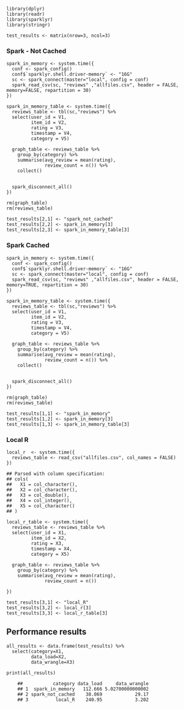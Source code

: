     library(dplyr)
    library(readr)
    library(sparklyr)
    library(stringr)

    test_results <- matrix(nrow=3, ncol=3)

### Spark - Not Cached

    spark_in_memory <- system.time({
      conf <- spark_config()
      conf$`sparklyr.shell.driver-memory` <- "16G"
      sc <- spark_connect(master="local", config = conf)
      spark_read_csv(sc, "reviews" ,"allfiles.csv", header = FALSE, memory=FALSE, repartition = 30) 
    })

    spark_in_memory_table <- system.time({
      reviews_table <- tbl(sc,"reviews") %>%
      select(user_id = V1,
             item_id = V2,
             rating = V3,
             timestamp = V4,
             category = V5) 
      
      graph_table <- reviews_table %>%
        group_by(category) %>%
        summarise(avg_review = mean(rating),
                  review_count = n()) %>%
        collect()
      

      spark_disconnect_all()
    })

    rm(graph_table)
    rm(reviews_table)

    test_results[2,1] <- "spark_not_cached"
    test_results[2,2] <- spark_in_memory[3]
    test_results[2,3] <- spark_in_memory_table[3]

### Spark Cached

    spark_in_memory <- system.time({
      conf <- spark_config()
      conf$`sparklyr.shell.driver-memory` <- "16G"
      sc <- spark_connect(master="local", config = conf)
      spark_read_csv(sc, "reviews" ,"allfiles.csv", header = FALSE, memory=TRUE, repartition = 30) 
    })

    spark_in_memory_table <- system.time({
      reviews_table <- tbl(sc,"reviews") %>%
      select(user_id = V1,
             item_id = V2,
             rating = V3,
             timestamp = V4,
             category = V5) 
      
      graph_table <- reviews_table %>%
        group_by(category) %>%
        summarise(avg_review = mean(rating),
                  review_count = n()) %>%
        collect()
      

      spark_disconnect_all()
    })

    rm(graph_table)
    rm(reviews_table)

    test_results[1,1] <- "spark_in_memory"
    test_results[1,2] <- spark_in_memory[3]
    test_results[1,3] <- spark_in_memory_table[3]

### Local R

    local_r  <- system.time({
      reviews_table <- read_csv("allfiles.csv", col_names = FALSE)
    })

    ## Parsed with column specification:
    ## cols(
    ##   X1 = col_character(),
    ##   X2 = col_character(),
    ##   X3 = col_double(),
    ##   X4 = col_integer(),
    ##   X5 = col_character()
    ## )

    local_r_table <- system.time({
      reviews_table <- reviews_table %>%
      select(user_id = X1,
             item_id = X2,
             rating = X3,
             timestamp = X4,
             category = X5) 
      
      graph_table <- reviews_table %>%
        group_by(category) %>%
        summarise(avg_review = mean(rating),
                  review_count = n()) 
      
    })

    test_results[3,1] <- "local_R"
    test_results[3,2] <- local_r[3]
    test_results[3,3] <- local_r_table[3]

## Performance results

    all_results <- data.frame(test_results) %>%
      select(category=X1,
             data_load=X2,
             data_wrangle=X3)

    print(all_results)

```{}
    ##           category data_load     data_wrangle
    ## 1  spark_in_memory   112.666 5.02700000000002
    ## 2 spark_not_cached    38.069            29.17
    ## 3          local_R    240.95            3.202
```